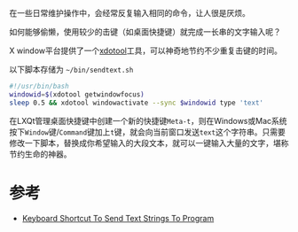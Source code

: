 在一些日常维护操作中，会经常反复输入相同的命令，让人很是厌烦。

如何能够偷懒，使用较少的击键（如桌面快捷键）就完成一长串的文字输入呢？

X window平台提供了一个[xdotool](http://www.semicomplete.com/projects/xdotool/xdotool.xhtml)工具，可以神奇地节约不少重复击键的时间。

以下脚本存储为 `~/bin/sendtext.sh`

```bash
#!/usr/bin/bash
windowid=$(xdotool getwindowfocus)
sleep 0.5 && xdotool windowactivate --sync $windowid type 'text'
```

在LXQt管理桌面快捷键中创建一个新的快捷键`Meta-t`，则在Windows或Mac系统按下`Window`键/`Command`键加上`t`键，就会向当前窗口发送`text`这个字符串。只需要修改一下脚本，替换成你希望输入的大段文本，就可以一键输入大量的文字，堪称节约生命的神器。

# 参考

* [Keyboard Shortcut To Send Text Strings To Program](https://unix.stackexchange.com/questions/36922/keyboard-shortcut-to-send-text-strings-to-program)